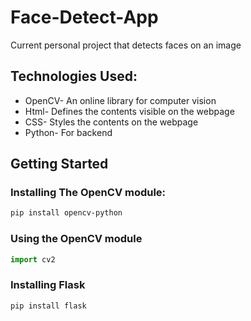 # Face-Detect-App

Current personal project that detects faces on an image

## Technologies Used:

* OpenCV- An online library for computer vision
* Html- Defines the contents visible on the webpage
* CSS- Styles the contents on the webpage
* Python- For backend

## Getting Started

### Installing The OpenCV module:
```bash
pip install opencv-python
```
### Using the OpenCV module

```python
import cv2
```
### Installing Flask
```bash
pip install flask
```



